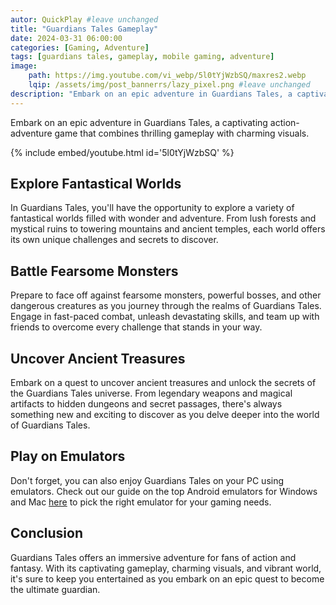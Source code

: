 ```yaml
---
autor: QuickPlay #leave unchanged
title: "Guardians Tales Gameplay"
date: 2024-03-31 06:00:00
categories: [Gaming, Adventure]
tags: [guardians tales, gameplay, mobile gaming, adventure]
image: 
    path: https://img.youtube.com/vi_webp/5l0tYjWzbSQ/maxres2.webp 
    lqip: /assets/img/post_bannerrs/lazy_pixel.png #leave unchanged
description: "Embark on an epic adventure in Guardians Tales, a captivating action-adventure game that combines thrilling gameplay with charming visuals. Explore fantastical worlds, battle fearsome monsters, and uncover ancient treasures as you journey through a vibrant fantasy realm. Discover its immersive gameplay, stunning visuals, and how to become the ultimate guardian in this epic adventure."
---
```


Embark on an epic adventure in Guardians Tales, a captivating action-adventure game that combines thrilling gameplay with charming visuals.

{% include embed/youtube.html id='5l0tYjWzbSQ' %}

## Explore Fantastical Worlds
In Guardians Tales, you'll have the opportunity to explore a variety of fantastical worlds filled with wonder and adventure. From lush forests and mystical ruins to towering mountains and ancient temples, each world offers its own unique challenges and secrets to discover.

## Battle Fearsome Monsters
Prepare to face off against fearsome monsters, powerful bosses, and other dangerous creatures as you journey through the realms of Guardians Tales. Engage in fast-paced combat, unleash devastating skills, and team up with friends to overcome every challenge that stands in your way.

## Uncover Ancient Treasures
Embark on a quest to uncover ancient treasures and unlock the secrets of the Guardians Tales universe. From legendary weapons and magical artifacts to hidden dungeons and secret passages, there's always something new and exciting to discover as you delve deeper into the world of Guardians Tales.

## Play on Emulators
Don't forget, you can also enjoy Guardians Tales on your PC using emulators. Check out our guide on the top Android emulators for Windows and Mac [here](https://quickplaymobile.github.io/posts/Top-10-Best-Android-Emulators-for-Windows-and-Mac/) to pick the right emulator for your gaming needs.

## Conclusion
Guardians Tales offers an immersive adventure for fans of action and fantasy. With its captivating gameplay, charming visuals, and vibrant world, it's sure to keep you entertained as you embark on an epic quest to become the ultimate guardian.

